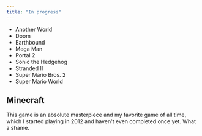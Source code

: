 ```yaml
---
title: "In progress"
---
```


* Another World
* Doom
* Earthbound
* Mega Man
* Portal 2
* Sonic the Hedgehog
* Stranded II
* Super Mario Bros. 2
* Super Mario World

## Minecraft

This game is an absolute masterpiece and my favorite game of all time,
which I started playing in 2012 and haven't even completed once yet.
What a shame.
